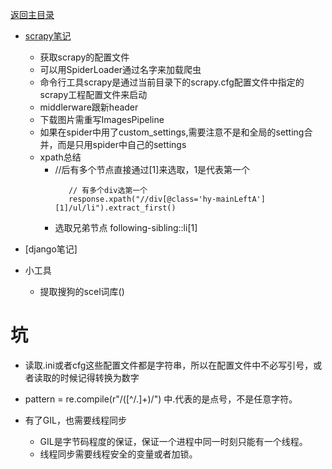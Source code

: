 

[返回主目录](../../README.md)


* [scrapy笔记](../../docs/python/scrapy.md)
    * 获取scrapy的配置文件 
    * 可以用SpiderLoader通过名字来加载爬虫  
    * 命令行工具scrapy是通过当前目录下的scrapy.cfg配置文件中指定的scrapy工程配置文件来启动
    * middlerware跟新header
    * 下载图片需重写ImagesPipeline
    * 如果在spider中用了custom_settings,需要注意不是和全局的setting合并，而是只用spider中自己的settings
    * xpath总结
        * //后有多个节点直接通过[1]来选取，1是代表第一个
            ```
               // 有多个div选第一个
               response.xpath("//div[@class='hy-mainLeftA'][1]/ul/li").extract_first()
            ```
        * 选取兄弟节点 following-sibling::li[1]




    

* [django笔记]



* 小工具
    * 提取搜狗的scel词库()

    
# 坑
*  读取.ini或者cfg这些配置文件都是字符串，所以在配置文件中不必写引号，或者读取的时候记得转换为数字

* pattern = re.compile(r"/([^/.]+)/") 中.代表的是点号，不是任意字符。


* 有了GIL，也需要线程同步  
    * GIL是字节码程度的保证，保证一个进程中同一时刻只能有一个线程。  
    * 线程同步需要线程安全的变量或者加锁。

    